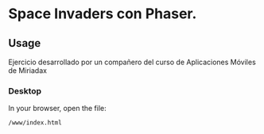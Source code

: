 # Space Invaders con Phaser.

## Usage
Ejercicio desarrollado por un compañero del curso de Aplicaciones Móviles de Miriadax
### Desktop

In your browser, open the file:

    /www/index.html

